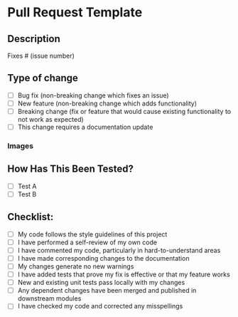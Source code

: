 # Pull Request Template

## Description

<!--
Please include a summary of the change and which issue is fixed. Please also include relevant motivation and context. List any dependencies that are required for this change.
-->

<!--Make sure to attach the issue number.-->

Fixes # (issue number)

## Type of change

<!--
Please delete options that are not relevant.
-->

-   [ ] Bug fix (non-breaking change which fixes an issue)
-   [ ] New feature (non-breaking change which adds functionality)
-   [ ] Breaking change (fix or feature that would cause existing functionality to not work as expected)
-   [ ] This change requires a documentation update

### Images

<!--
Images to show to preview of the change, how it looks and effects the code.
-->

## How Has This Been Tested?

<!--
Please describe the tests that you ran to verify your changes. Provide instructions so we can reproduce. Please also list any relevant details for your test configuration.
-->

-   [ ] Test A
-   [ ] Test B

## Checklist:

-   [ ] My code follows the style guidelines of this project
-   [ ] I have performed a self-review of my own code
-   [ ] I have commented my code, particularly in hard-to-understand areas
-   [ ] I have made corresponding changes to the documentation
-   [ ] My changes generate no new warnings
-   [ ] I have added tests that prove my fix is effective or that my feature works
-   [ ] New and existing unit tests pass locally with my changes
-   [ ] Any dependent changes have been merged and published in downstream modules
-   [ ] I have checked my code and corrected any misspellings

<!--
Also make sure to check all the boxes before creating a PR and confirm that those are indeed true.
To check: [  ] => [x]
-->
